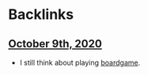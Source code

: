 
# Backlinks
## [October 9th, 2020](<October 9th, 2020.md>)
- I still think about playing [boardgame](<boardgame.md>).

